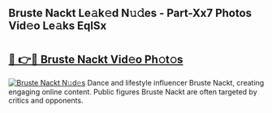 ## Bruste Nackt Le𝚊k𝚎d N𝚞𝚍es - Part-Xx7 Photos Vid𝚎o Le𝚊ks EqlSx

# <h2><a href="http://fb92xw.evod.top/?m=Bruste+Nackt">🔗 👉🔴 Bruste Nackt Vid𝚎o Ph𝚘t𝚘s</a></h2>

[![Bruste Nackt N𝚞d𝚎s](https://i.imgur.com/8V9OHl7.gif)](http://fb92xw.evod.top/?m=Bruste+Nackt)
Dance and lifestyle influencer Bruste Nackt, creating engaging online content. Public figures Bruste Nackt are often targeted by critics and opponents. 
